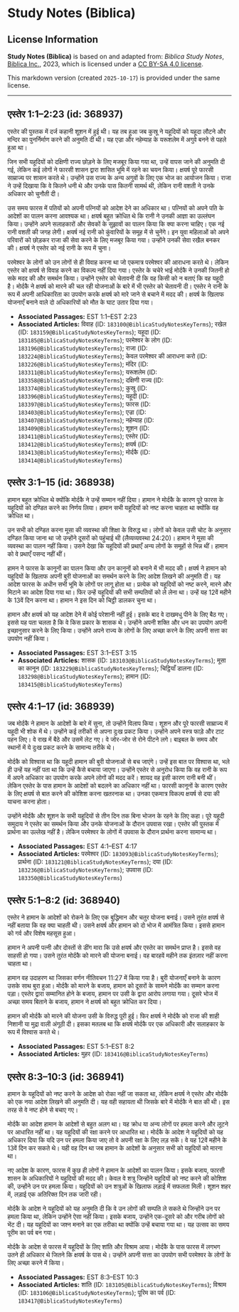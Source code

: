 # Study Notes (Biblica)

## License Information

**Study Notes (Biblica)** is based on and adapted from: _Biblica Study Notes_, [Biblica Inc.](https://www.biblica.com/), 2023, which is licensed under a [CC BY-SA 4.0 license](https://creativecommons.org/licenses/by-sa/4.0/legalcode.en).

This markdown version (created `2025-10-17`) is provided under the same license.



--------------------------------

## एस्तेर 1:1–2:23 (id: 368937)

एस्तेर की पुस्तक में दर्ज कहानी शूशन में हुई थी। यह तब हुआ जब कुस्रू ने यहूदियों को यहूदा लौटने और मन्दिर का पुनर्निर्माण करने की अनुमति दी थी। यह एज्रा और नहेम्याह के यरूशलेम में अगुवे बनने से पहले हुआ था।

जिन सभी यहूदियों को दक्षिणी राज्य छोड़ने के लिए मजबूर किया गया था, उन्हें वापस जाने की अनुमति दी गई, लेकिन कई लोगों ने फारसी शासन द्वारा शासित भूमि में रहने का चयन किया। क्षयर्ष पूरे फारसी साम्राज्य पर शासन करते थे। उन्होंने उस राज्य के अन्य अगुवों के लिए एक भोज का आयोजन किया। राजा ने उन्हें दिखाया कि वे कितने धनी थे और उनके पास कितनी सामर्थ थी, लेकिन रानी वशती ने उनके अधिकार को चुनौती दी।

उस समय फारस में पतियों को अपनी पत्नियों को आदेश देने का अधिकार था। पत्नियों को अपने पति के आदेशों का पालन करना आवश्यक था। क्षयर्ष बहुत क्रोधित थे कि रानी ने उनकी आज्ञा का उल्लंघन किया। उन्होंने अपने सलाहकारों और सेवकों के सुझावों का पालन किया कि क्या करना चाहिए। एक नई रानी वशती की जगह लेगी। क्षयर्ष नई रानी को कुंवारियों के समूह में से चुनेंगे। इन युवा महिलाओं को अपने परिवारों को छोड़कर राजा की सेवा करने के लिए मजबूर किया गया। उन्होंने उनकी सेवा रखैल बनकर की। क्षयर्ष ने एस्तेर को नई रानी के रूप में चुना।

परमेश्वर के लोगों को उन लोगों से ही विवाह करना था जो एकमात्र परमेश्वर की आराधना करते थे। लेकिन एस्तेर को क्षयर्ष से विवाह करने का विकल्प नहीं दिया गया। एस्तेर के चचेरे भाई मोर्दकै ने उनकी जितनी हो सके मदद की और समर्थन किया। उन्होंने एस्तेर को चेतावनी दी कि वह किसी को न बताएं कि वह यहूदी है। मोर्दकै ने क्षयर्ष को मारने की चल रही योजनाओं के बारे में भी एस्तेर को चेतावनी दी। एस्तेर ने रानी के रूप में अपनी आधिकारिता का उपयोग करके क्षयर्ष को मारे जाने से बचाने में मदद की। क्षयर्ष के खिलाफ योजनाएँ बनाने वाले दो अधिकारियों को मौत के घाट उतार दिया गया।

* **Associated Passages:** EST 1:1–EST 2:23
* **Associated Articles:** विवाह (ID: `183100@BiblicaStudyNotesKeyTerms`); रखेल (ID: `183159@BiblicaStudyNotesKeyTerms`); यहूदा (ID: `183185@BiblicaStudyNotesKeyTerms`); परमेश्वर के लोग  (ID: `183196@BiblicaStudyNotesKeyTerms`); राजा (ID: `183224@BiblicaStudyNotesKeyTerms`); केवल परमेश्वर की आराधना करो (ID: `183226@BiblicaStudyNotesKeyTerms`); मंदिर (ID: `183311@BiblicaStudyNotesKeyTerms`); यरूशलेम (ID: `183358@BiblicaStudyNotesKeyTerms`); दक्षिणी राज्य (ID: `183374@BiblicaStudyNotesKeyTerms`); कुस्रू (ID: `183396@BiblicaStudyNotesKeyTerms`); यहूदी (ID: `183397@BiblicaStudyNotesKeyTerms`); फारस (ID: `183403@BiblicaStudyNotesKeyTerms`); एज्रा  (ID: `183407@BiblicaStudyNotesKeyTerms`); नहेम्याह (ID: `183409@BiblicaStudyNotesKeyTerms`); शूशन (ID: `183411@BiblicaStudyNotesKeyTerms`); एस्तेर (ID: `183412@BiblicaStudyNotesKeyTerms`); क्षयर्ष (ID: `183413@BiblicaStudyNotesKeyTerms`); मोर्दकै (ID: `183414@BiblicaStudyNotesKeyTerms`)

## एस्तेर 3:1–15 (id: 368938)

हामान बहुत क्रोधित थे क्योंकि मोर्दकै ने उन्हें सम्मान नहीं दिया। हामान ने मोर्दकै के कारण पूरे फारस के यहूदियों को दण्डित करने का निर्णय लिया। हामान सभी यहूदियों को नष्ट करना चाहता था क्योंकि वह क्रोधित था।

उन सभी को दण्डित करना मूसा की व्यवस्था की शिक्षा के विरुद्ध था। लोगों को केवल उसी चोट के अनुसार दण्डित किया जाना था जो उन्होंने दूसरों को पहुंचाई थी (लैव्यव्यवस्था 24:20\)। हामान ने मूसा की व्यवस्था का पालन नहीं किया। उसने देखा कि यहूदियों की प्रथाएँ अन्य लोगों के समूहों से भिन्न थीं। हामान को वे प्रथाएँ पसन्द नहीं थीं।

हामन ने फारस के कानूनों का पालन किया और उन कानूनों को बनाने में भी मदद की। क्षयर्ष ने हामान को यहूदियों के खिलाफ अपनी बुरी योजनाओं का समर्थन करने के लिए आदेश लिखने की अनुमति दी। यह आदेश फारस के अधीन सभी भूमि के लोगों पर लागू होता था। प्रत्येक को यहूदियों को नष्ट करने, मारने और मिटाने का आदेश दिया गया था। फिर उन्हें यहूदियों की सभी सम्पतियों को ले लेना था। उन्हें यह 12वें महीने के 13वें दिन करना था। हामान ने इस दिन को चिट्ठी डालकर चुना था।

हामान और क्षयर्ष को यह आदेश देने में कोई परेशानी नहीं हुई। इसके बाद वे दाखमधु पीने के लिए बैठ गए। इससे यह पता चलता है कि वे किस प्रकार के शासक थे। उन्होंने अपनी शक्ति और धन का उपयोग अपनी इच्छानुसार करने के लिए किया। उन्होंने अपने राज्य के लोगों के लिए अच्छा करने के लिए अपनी सत्ता का उपयोग नहीं किया।

* **Associated Passages:** EST 3:1–EST 3:15
* **Associated Articles:** शासक (ID: `183103@BiblicaStudyNotesKeyTerms`); मूसा का कानून (ID: `183229@BiblicaStudyNotesKeyTerms`); चिट्ठियाँ डालना (ID: `183298@BiblicaStudyNotesKeyTerms`); हामान (ID: `183415@BiblicaStudyNotesKeyTerms`)

## एस्तेर 4:1–17 (id: 368939)

जब मोर्दकै ने हामान के आदेशों के बारे में सुना, तो उन्होंने विलाप किया। शूशन और पूरे फारसी साम्राज्य में यहूदी भी शोक में थे। उन्होंने कई तरीकों से अपना दुःख प्रकट किया। उन्होंने अपने वस्त्र फाड़े और टाट पहन लिए। वे राख में बैठे और उसमें लेट गए। वे जोर\-जोर से रोने पीटने लगे। बाइबल के समय और स्थानों में ये दुःख प्रकट करने के सामान्य तरीके थे।

मोर्दकै को विश्वास था कि यहूदी हामान की बुरी योजनाओं से बच जाएंगे। उन्हें इस बात पर विश्वास था, भले ही उन्हें यह नहीं पता था कि उन्हें कैसे बचाया जाएगा। उन्होंने एस्तेर से अनुरोध किया कि वह रानी के रूप में अपने अधिकार का उपयोग करके अपने लोगों की मदद करें। शायद वह इसी कारण रानी बनी थीं। लेकिन एस्तेर के पास हामान के आदेशों को बदलने का अधिकार नहीं था। फारसी कानूनों के कारण एस्तेर के लिए क्षयर्ष से बात करने की कोशिश करना खतरनाक था। उनका एकमात्र विकल्प क्षयर्ष से दया की याचना करना होता।

उन्होंने मोर्दकै और शूशन के सभी यहूदियों से तीन दिन तक बिना भोजन के रहने के लिए कहा। पूरे यहूदी समुदाय ने एस्तेर का समर्थन किया और उनके योजनाओं के दौरान उपवास रखा। एस्तेर की पुस्तक में प्रार्थना का उल्लेख नहीं है। लेकिन परमेश्वर के लोगों में उपवास के दौरान प्रार्थना करना सामान्य था।

* **Associated Passages:** EST 4:1–EST 4:17
* **Associated Articles:** परमेश्वर (ID: `183093@BiblicaStudyNotesKeyTerms`); प्रार्थना (ID: `183121@BiblicaStudyNotesKeyTerms`); दया (ID: `183236@BiblicaStudyNotesKeyTerms`); उपवास (ID: `183350@BiblicaStudyNotesKeyTerms`)

## एस्तेर 5:1–8:2 (id: 368940)

एस्तेर ने हामान के आदेशों को रोकने के लिए एक बुद्धिमान और चतुर योजना बनाई। उसने तुरंत क्षयर्ष से नहीं बताया कि वह क्या चाहती थी। उसने क्षयर्ष और हामान को दो भोज में आमंत्रित किया। इससे हामान को गर्व और विशेष महसूस हुआ।

हामान ने अपनी पत्नी और दोस्तों से डींग मारा कि उसे क्षयर्ष और एस्तेर का समर्थन प्राप्त है। इससे वह साहसी हो गया। उसने तुरंत मोर्दकै को मारने की योजना बनाई। वह बारहवें महीने तक इंतज़ार नहीं करना चाहता था।

हामान वह उदाहरण था जिसका वर्णन नीतिवचन 11:27 में किया गया है। बुरी योजनाएँ बनाने के कारण उसके साथ बुरा हुआ। मोर्दकै को मारने के बजाय, हामान को दूसरों के सामने मोर्दकै का सम्मान करना पड़ा। एस्तेर द्वारा सम्मानित होने के बजाय, हामान पर उसी के द्वारा आरोप लगाया गया। दूसरे भोज में अच्छा समय बिताने के बजाय, हामान ने क्षयर्ष को बहुत क्रोधित कर दिया।

हामान की मोर्दकै को मारने की योजना उसी के विरुद्ध पूरी हुई। फिर क्षयर्ष ने मोर्दकै को राजा की शाही निशानी या मुद्रा वाली अंगूठी दी। इसका मतलब था कि क्षयर्ष मोर्दकै पर एक अधिकारी और सलाहकार के रूप में विश्वास करते थे।

* **Associated Passages:** EST 5:1–EST 8:2
* **Associated Articles:** मुहर (ID: `183416@BiblicaStudyNotesKeyTerms`)

## एस्तेर 8:3–10:3 (id: 368941)

हामान के यहूदियों को नष्ट करने के आदेश को रोका नहीं जा सकता था, लेकिन क्षयर्ष ने एस्तेर और मोर्दकै को एक नया आदेश लिखने की अनुमति दी। यह वही सहायता थी जिसके बारे में मोर्दकै ने बात की थी। इस तरह से वे नष्ट होने से बचाए गए।

मोर्दकै का आदेश हामान के आदेशों से बहुत अलग था। यह क्रोध या अन्य लोगों पर हमला करने और लूटने पर आधारित नहीं था। यह यहूदियों की रक्षा करने पर आधारित था। मोर्दकै के आदेश ने यहूदियों को यह अधिकार दिया कि यदि उन पर हमला किया जाए तो वे अपनी रक्षा के लिए लड़ सकें। वे यह 12वें महीने के 13वें दिन कर सकते थे। यही वह दिन था जब हामान के आदेशों के अनुसार सभी को यहूदियों को मारना था।

नए आदेश के कारण, फारस में कुछ ही लोगों ने हामान के आदेशों का पालन किया। इसके बजाय, फारसी शासन के अधिकारियों ने यहूदियों की मदद की। केवल वे शत्रु जिन्होंने यहूदियों को नष्ट करने की कोशिश की, उन्होंने उन पर हमला किया। यहूदियों को उन शत्रुओं के खिलाफ लड़ाई में सफलता मिली। शूशन शहर में, लड़ाई एक अतिरिक्त दिन तक जारी रही।

मोर्दकै के आदेश ने यहूदियों को यह अनुमति दी कि वे उन लोगों की सम्पति ले सकते थे जिन्होंने उन पर हमला किया था, लेकिन उन्होंने ऐसा नहीं किया। इसके बजाय, उन्होंने एक\-दूसरे को और गरीब लोगों को भेंट दी। यह यहूदियों का जश्न मनाने का एक तरीका था क्योंकि उन्हें बचाया गया था। यह उत्सव का समय पूरीम का पर्व बन गया।

मोर्दकै के आदेश से फारस में यहूदियों के लिए शांति और विश्राम आया। मोर्दकै के पास फारस में लगभग उतने ही अधिकार थे जितने कि क्षयर्ष के पास थे। उन्होंने अपनी सत्ता का उपयोग सभी परमेश्वर के लोगों के लिए अच्छा करने में किया।

* **Associated Passages:** EST 8:3–EST 10:3
* **Associated Articles:** शांति (ID: `183105@BiblicaStudyNotesKeyTerms`); विश्राम (ID: `183106@BiblicaStudyNotesKeyTerms`); पूरिम का पर्व (ID: `183417@BiblicaStudyNotesKeyTerms`)


